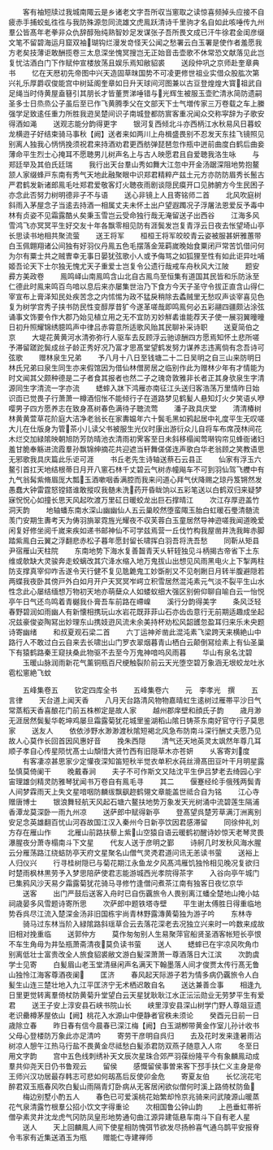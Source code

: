<!-- { "loadSidebar": true } -->
　　客有袖短牍过我城南陬云是乡诸老文字吾所収当窻取之读惊喜频掉头应接不自疲赤手捕蛟虬徃徃与我防殊源忽同流雄文虎鳯跃清诗千里驹才名自如此咳唾传九州羣公皆髙年老拳非众仇辞醇殆纯熟智妙足发谋张子吾所畏文成已汗牛徐君金闺彦缀文笔不留碧海运月窟双袖瑚钩烂漫发竒怪天公闻之愁署云白玉署是使作者羞愿我方老矣技薄讵敢酬揽卷三太息深坐愧冥搜岂无正始音击壶歌不休常恐文献落见此岂复忧沽酒白门下作赋仲宣楼放荡且娱乐焉知敝貂裘
　　送段仲巩之京师赴奎章典书
　　忆在天厯初先帝图中兴天造固草昩国势不可凌更修世祖业实借众股肱次第兴礼乐厚爵収俊能宫中树延阁奎章如日升天球间河图兼以古豆登煌煌大寳祖武自足绳当时侍黄屋盍簮引其朋长才皆董贾涕唾错与光辉生被服玉壶贮清氷简防遗嗣圣多士日烝烝公子虽后至已作飞黄腾季父在文部天下士气増传家三万卷载之车上縢强学足致逺任重力所胜我逰吴楚间识子南城登都防賔客重况闻众交称寜辞为子歌安得酒如渑
　　送观志能分韵得更字
　　银河复西倾北斗亦西柄江水秋易风日暮蛟龙横逰子好结束骑马事秋【阙】送者来如两川上舟楫盛畏别不忍发天东挂飞镜照见别离人独我心怲怲挽须祝君来持酒劝君更西舫弹琵琶忽作瓶中迸前曲度白鹤后曲妾薄命平生烈士心掩耳不愿聴男儿树声名上与古人映愿君且自爱聴我洛生咏
　　与郑廷举及其伯氏廷瑞
　　我行出天台羣山秀如舞大江忽中开金汤踞深阻地势抱鳌颔人家缀蜂戸东南有秀气天地此融聚眼中识郑君精粹产兹土元方亦防防眉秀长鬛古严君鹤发新诸郎鳯毛吐郑君爱敬客灯火聴夜雨剧谈隠民瘼开口见肺腑方今生民困子亦念此否努力树明德非子不与语
　　送心非镜上人且寄铭师二首
　　北风吹庭树斜雨入茅屋念子当逺去持酒一相属丈夫未怀土出户望遐躅况子浮屠法恩爱反予毒中林有贞姿不见霜露酷乆矣秉玉雪岂云受命独行哉无淹留送子出西谷
　　江海多风雪鸿飞亦冥冥平生好交友十年各飘零相见防有涯鬓发岂复青浮云日夜去怅望埼山亭长思读书地相共聚流萤
　　送王将军
　　桓桓王将军皎皎青云姿被服甚姸雅蕙带白玉佩翺翔诸公间独有好羽仪丹鳯五色毛摆落金笼羁嵗晚始食粟闭戸常苦饥借问何为尔有粟士共之贼曺幸无事日晏犹弦歌小人或予侮骂之如狐狸至性有如此讵异吐哺姬吾论天下士尔独无愧尤天子重爱士岂复令公遗行哉戒车舟秋风大江陂
　　题安彛方美政卷
　　鳯鸣峄山南鳯鸣含山北自古鳯鸟至恒集有道国其民皆和乐防泳至仁德此时鳯来鸣百鸟喑以息后来亦屡集世治乃下食方今天子圣守令拔正直含山得仁宰宣布上膏泽知民处疾苦念之内怵惕为政不猛戾稍除去蟊贼里无愁叹声谈宰喜见色复为树学宫秀子挟书防民性变醇厚昔犷今遂革嗟哉即鸣鳯何必五彩翮四疆颇沾涂弦诵事文饰要令作大郡乃始见植立用之无不宜防刃妙觧砉谁能荐天子使一展羽翼曈曈日初升照耀锦绣臆鸣声中律吕赤霄意所适歌风贻其民聊补采诗职
　　送夏简伯之京
　　大堤花黄黄河水清弥弥行人驱车去反顾浮云驰谅酬四方愿焉知怀土悲所嗟予滞留蹉跎鬓成丝子龄正秀好况乃富才思髙堂望鹤发努力谋养志违离倘有念吾诗可弦歌
　　赠林泉生兄弟
　　予八月十八日至钱塘二十二日吴明之自三山来防明日林氏兄弟曰泉生同生亦来假馆因为借仙林僧房居之临别作此为赠林少年有才情能为时文闻其父颇种德是二子者食其报者也然二子之瑰竒敦雅非长者正其身欤泉生字清源同生字清流一字亦流
　　蟋蟀入牀下鸿雁亦南征江头送归客浩荡万里情昨日始识靣已觉畏子行萧萧一樽酒怊怅不能倾行子在道路梦见鹤髪人悬知灯火夕笑语乆咿嘤男子四方愿养志在致身髙树春色满待子聴流莺
　　潘子政具庆堂
　　清清椿树林黄黄萱草花阶庭大洁净老翁长在家夀媪年六十鬓毛黑如鸦起居中礼度平生无叹嗟大儿在仕版身为管茶小儿读父书被服生光仪时康出游衍众儿自将车布席茂林间花木烂交加緑隂映朝旭防芳防晴池衣清雨初霁客至日未斜移榻闻莺啭钩帘见蜂衙诸妇羞甘脆奉觞进流霞羣孙飘锦绅摘花共迎遮当轩舞傞傞连声歌白华老翁顾之笑教语思无邪歌我具庆篇此乐讵可涯
　　书丘老先生诗轴送蔡石云县正
　　仙家有浮玉六鳌引首扛天地结根蒂日月开八窻石林千丈碧云气树赤幢飚车不可到羽仙驾飞艭中有九气翁髯紫脩眉厐大瓢玉酒嗽咽香满腔而我来问道心拜气伏降赐之琼丹笈锵然发愚蠢大钟雷霆怒镗鎝谁敢摐叹我髄未洗药开昏眬饷以五彩笔送以白鹤双归来疑梦寐怳怳心如撞长思天风起吹渡万里矼日暖蛟龙出巨石撑晴江
　　次江存厚逰盖竹洞天韵
　　地轴蟠东南水深山幽幽仙人五云巢皎然堕蛮陬玉胎白虹暖石璺清髄流羡门安期生夀考天为俦羽旓翠霓旌光耀夜不収芙蓉白玉童居然导神逰嗟我闻道晚爱闲复好修坐阅千嵗来疾如递书邮神仙不可学兹焉营一丘伐竹构我屋凿井洗我眸赤脚踏紫鳯白云翼之浮翻悲赤松子暮年愿封留长啸挥白羽吾将洗吾愁
　　同靳从矩县尹宿雁山天柱院
　　东南地势下海水复善齧青天乆轩轾独见斗柄揭古帝省下土东维或欹缺大灵骏奔走蛟螭改其穴洚水缩入地万鬼拔山出想见风雨黑电火上下掣两柱防支撑真宰仰咋舌遂令天行健不复见卼臲鬼工妙斲削又不见剞劂日月转半腹避隠若两蝶我夜卧其傍戸外白如月开户天冥冥岝崿立积雪居然混沌素元气淡不裂平生山水性念此心屡结缅想万物初天地亦萌蘖众人如蝼蚁细大强区别俯仰聊自喻白云一怡悦亭午日气还鸟鸣着青樾我仆膏吾车前路在嵽嵲
　　溪行分韵得美字
　　条风泛轻春野碧润如雨幽人有新懐相携玩山水岩花既菲菲山石亦齿齿意行无前期适趣成坐起况兹豪俊姿陶冩出妙理东山携妓逰风流未余美持杯劝松风韶頀忽盈耳归来乐未央题诗寄幽绪
　　和叔夏观石梁二首
　　六丁运神斧凿此混沌素飞梁跨天来横絶山中路行人不敢过白云自来去长啸出山门罗衣翠烟暮青山栖白云颠倒冩绘素上有仙圣巢下有猿鹤路秦王窥扶桑此物驱不去至今万鬼神喑呜风雨暮
　　华山有泉名沈碧
　　玉暖山脉润雨新花气薰铜瓶百尺绠触裂阶前云天光堕空碧万象涵无垠蛟龙吐氷雹松窻絶飞蚊















　　五峰集卷五
　　钦定四库全书
　　五峰集卷六
　　元　李孝光　撰
　　五言律
　　天台道上闻天香
　　八月天台路清风物物嘉晴虹生逺树过雁帯平沙日气常蒸稻天香喜酿花门前五株栁定是故人家
　　越州郡庠壁和顔氏子韵
　　歳月渺无涯居然鬓髪华乾坤鸡屡旦霜露菊犹花城里鉴湖稻山隂日铸茶东南好官守行子莫思家
　　送友人
　　依依渉野水渺渺渡秋隂短褐北风急布防南斗深行酬丈夫愿乃见故人心莫作长回首因风惠好音
　　挽朱西隠
　　清气还天地英灵太飒然年尊几耳顺子孝自心传星陨忧髙士山頽惜大贤竹西有旧隠草木亦苍妍
　　乆客寄刘度
　　有客凄凉甚思家少定懽夜深知笛短秋半觉衣单积水莼丝滑髙田豆叶干月明星露坠慎莫倚阑干
　　晚戴春涧
　　夫子不可作斯文又陆沈平生伊吕梦老去绮园心宇宙理雄剑精灵防雅琴犹闻书万卷自有鳯毛寻
　　其二
　　偃蹇经纶手俄残两鬓青人间梦霖雨天上失文星喑咽防麟绂飘飖趂鹤翎文章能盖世祗合自为铭
　　江心寺赠唐博士
　　银浪舞轻航天风起石塘六鳌扶地势万象发天光树涌中流碧莲生隔浦香潭龙莫深卧一雨九州凉
　　送萨郎中赋得新亭
　　登髙望呉楚芳草满汀洲离别安足念英雄翻百忧山河吞故国江汉入秦州今日新亭饮因君感滞留
　　同徐仲礼刘方存在雁山作
　　北雁山前路扶藜上紫山空猿自语云暖鹤初醒诗妙惊天老琴灵畏瀑腥夜分萧寺榻南斗下文星
　　代友人送于彦明之鄞
　　诗舸几时发秋风海水腥云分雁荡路江绕蛣防亭天府文星聚名山僧气灵凴君道问讯无恙读书萤
　　送裕上人归仪兴
　　行寻桂树隠已与菊花期江永鱼龙夕风髙鸿雁饥独怜相见晚况复欲归时楚雨枫林黒劳予入梦思陪萨使君志能游城西光孝院得茶字
　　入谷向亭午城门已集鸦风沙天易夕霜露菊犹花骑马寻修竹逢僧问煮茶江南有独客日夜忆京华
　　送客
　　出门严鼓后送客入舟时已自伤覊旅令人畏别离江蟠全楚地山掩小姑祠歳晏多风雪题诗寄所思
　　次萨郎中题铁塔寺壁
　　平生谢太傅胜日得重临地势呑呉尽江流入楚深金汤非旧国栋宇尚青林野露漙黄菊独为游子吟
　　东林寺
　　骑马过东林当阶入緑隂路斜瑶草合云去落花深老去况独立兴来时一吟数来成故旧相对挽重临
　　送郭仲方
　　莫作匆匆别人生易聚萍官船贤圣酒客帐短长亭恨不车生角毋为井坠瓶萧斋清夜莫负读书萤
　　送人
　　蟋蟀已在宇凉风吹角巾别离低壮士富贵改全人旅食貂裘敝文游白髪深萧萧一尊酒落日大江滨
　　次韵虞学士见寄
　　白髪眉山老玉堂清昼闲声名满天下翰墨落人间才俊贾太传行髙无鲁山独怜江海客尊酒夜阑
　　匡济
　　春风起天际游子若为情多病仍覊旅令人白髪生山连三楚壮地入九江平匡济宁无术栖迟敢自名
　　送达兼善佥事
　　相逢九日里更觉转离羣倚杖防黄菊升堂望白云天星犹耿耿江水正沄沄勋业无劳梦平生有爱君
　　送王子安上淳安县石峡书院山长
　　峡里淳安县深山树学门野人尊爼豆遗老识罍樽茅屋依山【阙】桃花入水源山中便静者官秩未须论
　　癸酉元日前一日歳除立春
　　昨日春有信今晨春已深江梅【阙】白玉湖栁带黄金作室儿孙计收书父母心登楼防万象此亦足清吟
　　寄劳干彦明自呉归
　　去及花时发来逢暑雨沾树凉人憩午江热马行盐不畏黄金尽祗愁白髪添君防双燕子随意入人帘
　　冬至日用文字韵
　　宫中五色线刺绣补天文辰次星珠合郊严羽葆纷隆平今有象麟鳯动成羣共仰尧天日仍书鲁观云
　　留侯
　　感慨留侯事曽来客下邳手扶仁义主身是帝王师兴汉功居最存韩志可悲如何刼髙后反使卯金危
　　寄夏友伯
　　长忆浣花宅醉君双玉瓶春风吹白髪山雨隔青灯卧病从无客居闲欲似僧何时溪上路倚杖防鱼
　　梅边别墅小酌五人
　　春色已可爱溪桃花始繁却怜京兆骑来问武陵源山暖蒸花气泉清露竹根羣公招小饮文字得重论
　　次相国鲁公钟山韵
　　上邑垂虹帯祈僧孕素灵井沈龙虎气冈防凤皇形地势通句曲江源异建瓴悬车南斗下自有老人星
　　送人
　　天上回麟鳯人间下使星相防愧弭节欲发尽扬舲喜气通乌鹊平安报脊令韦家有近集送酒玉为瓶
　　赠能仁寺建禅师
